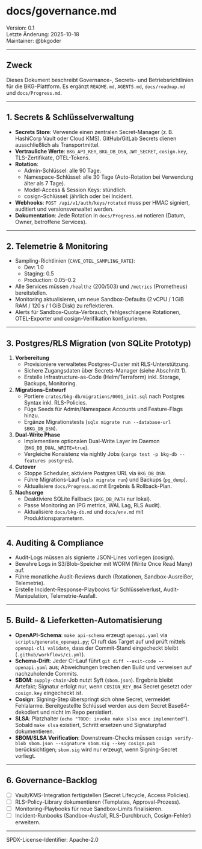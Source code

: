 # docs/governance.md

Version: 0.1  
Letzte Änderung: 2025-10-18  
Maintainer: @bkgoder

---

## Zweck
Dieses Dokument beschreibt Governance-, Secrets- und Betriebsrichtlinien für die BKG-Plattform. Es ergänzt `README.md`, `AGENTS.md`, `docs/roadmap.md` und `docs/Progress.md`.

---

## 1. Secrets & Schlüsselverwaltung
- **Secrets Store**: Verwende einen zentralen Secret-Manager (z. B. HashiCorp Vault oder Cloud KMS). GitHub/GitLab Secrets dienen ausschließlich als Transportmittel.  
- **Vertrauliche Werte**: `BKG_API_KEY`, `BKG_DB_DSN`, `JWT_SECRET`, `cosign.key`, TLS-Zertifikate, OTEL-Tokens.  
- **Rotation**:
  - Admin-Schlüssel: alle 90 Tage.  
  - Namespace-Schlüssel: alle 30 Tage (Auto-Rotation bei Verwendung älter als 7 Tage).  
  - Model-Access & Session Keys: stündlich.  
  - cosign-Schlüssel: jährlich oder bei Incident.  
- **Webhooks**: `POST /api/v1/auth/keys/rotated` muss per HMAC signiert, auditiert und versionsverwaltet werden.
- **Dokumentation**: Jede Rotation in `docs/Progress.md` notieren (Datum, Owner, betroffene Services).

---

## 2. Telemetrie & Monitoring
- Sampling-Richtlinien (`CAVE_OTEL_SAMPLING_RATE`):  
  - Dev: 1.0  
  - Staging: 0.5  
  - Production: 0.05–0.2  
- Alle Services müssen `/healthz` (200/503) und `/metrics` (Prometheus) bereitstellen.  
- Monitoring aktualisieren, um neue Sandbox-Defaults (2 vCPU / 1 GiB RAM / 120 s / 1 GiB Disk) zu reflektieren.  
- Alerts für Sandbox-Quota-Verbrauch, fehlgeschlagene Rotationen, OTEL-Exporter und cosign-Verifikation konfigurieren.

---

## 3. Postgres/RLS Migration (von SQLite Prototyp)
1. **Vorbereitung**  
   - Provisioniere verwaltetes Postgres-Cluster mit RLS-Unterstützung.  
   - Sichere Zugangsdaten über Secrets-Manager (siehe Abschnitt 1).  
   - Erstelle Infrastructure-as-Code (Helm/Terraform) inkl. Storage, Backups, Monitoring.  
2. **Migrations-Entwurf**  
   - Portiere `crates/bkg-db/migrations/0001_init.sql` nach Postgres Syntax inkl. RLS-Policies.  
   - Füge Seeds für Admin/Namespace Accounts und Feature-Flags hinzu.  
   - Ergänze Migrationstests (`sqlx migrate run --database-url $BKG_DB_DSN`).  
3. **Dual-Write Phase**  
   - Implementiere optionalen Dual-Write Layer im Daemon (`BKG_DB_DUAL_WRITE=true`).  
   - Vergleiche Konsistenz via nightly Jobs (`cargo test -p bkg-db --features postgres`).  
4. **Cutover**  
   - Stoppe Scheduler, aktiviere Postgres URL via `BKG_DB_DSN`.  
   - Führe Migrations-Lauf (`sqlx migrate run`) und Backups (`pg_dump`).  
   - Aktualisiere `docs/Progress.md` mit Ergebnis & Rollback-Plan.  
5. **Nachsorge**  
   - Deaktiviere SQLite Fallback (`BKG_DB_PATH` nur lokal).  
   - Passe Monitoring an (PG metrics, WAL Lag, RLS Audit).  
   - Aktualisiere `docs/bkg-db.md` und `docs/env.md` mit Produktionsparametern.

---

## 4. Auditing & Compliance
- Audit-Logs müssen als signierte JSON-Lines vorliegen (cosign).
- Bewahre Logs in S3/Blob-Speicher mit WORM (Write Once Read Many) auf.
- Führe monatliche Audit-Reviews durch (Rotationen, Sandbox-Ausreißer, Telemetrie).
- Erstelle Incident-Response-Playbooks für Schlüsselverlust, Audit-Manipulation, Telemetrie-Ausfall.

---

## 5. Build- & Lieferketten-Automatisierung
- **OpenAPI-Schema**: `make api-schema` erzeugt `openapi.yaml` via `scripts/generate_openapi.py`; CI ruft das Target auf und prüft mittels `openapi-cli validate`, dass der Commit-Stand eingecheckt bleibt (`.github/workflows/ci.yml`).
- **Schema-Drift**: Jeder CI-Lauf führt `git diff --exit-code -- openapi.yaml` aus; Abweichungen brechen den Build und verweisen auf nachzuholende Commits.
- **SBOM**: `supply-chain`-Job nutzt Syft (`sbom.json`). Ergebnis bleibt Artefakt; Signatur erfolgt nur, wenn `COSIGN_KEY_B64` Secret gesetzt oder `cosign.key` eingecheckt ist.
- **Cosign**: Signing-Step überspringt sich ohne Secret, vermeidet Fehlalarme. Bereitgestellte Schlüssel werden aus dem Secret Base64-dekodiert und nicht im Repo persistiert.
- **SLSA**: Platzhalter (`echo "TODO: invoke make slsa once implemented"`). Sobald `make slsa` existiert, Schritt ersetzen und Signaturpfad dokumentieren.
- **SBOM/SLSA Verification**: Downstream-Checks müssen `cosign verify-blob sbom.json --signature sbom.sig --key cosign.pub` berücksichtigen; `sbom.sig` wird nur erzeugt, wenn Signing-Secret vorliegt.

---

## 6. Governance-Backlog
- [ ] Vault/KMS-Integration fertigstellen (Secret Lifecycle, Access Policies).
- [ ] RLS-Policy-Library dokumentieren (Templates, Approval-Prozess).
- [ ] Monitoring-Playbooks für neue Sandbox-Limits finalisieren.
- [ ] Incident-Runbooks (Sandbox-Ausfall, RLS-Durchbruch, Cosign-Fehler) erweitern.

---

SPDX-License-Identifier: Apache-2.0
